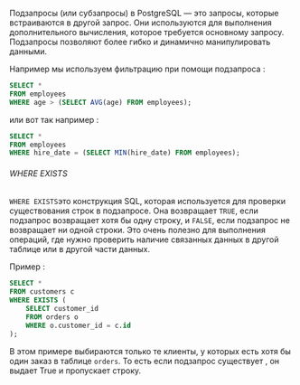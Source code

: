 Подзапросы (или субзапросы) в PostgreSQL — это запросы, которые встраиваются в другой запрос. Они используются для выполнения дополнительного вычисления, которое требуется основному запросу. Подзапросы позволяют более гибко и динамично манипулировать данными.

Например мы используем фильтрацию при помощи подзапроса : 

```SQL
SELECT * 
FROM employees 
WHERE age > (SELECT AVG(age) FROM employees);
```

или вот так например : 

```SQL 
SELECT * 
FROM employees 
WHERE hire_date = (SELECT MIN(hire_date) FROM employees);

```

<h6>WHERE EXISTS</H6>

`WHERE EXISTS`это конструкция SQL, которая используется для проверки существования строк в подзапросе. Она возвращает `TRUE`, если подзапрос возвращает хотя бы одну строку, и `FALSE`, если подзапрос не возвращает ни одной строки. Это очень полезно для выполнения операций, где нужно проверить наличие связанных данных в другой таблице или в другой части данных.

Пример : 

```SQL
SELECT *
FROM customers c
WHERE EXISTS (
    SELECT customer_id
    FROM orders o
    WHERE o.customer_id = c.id
);

```

В этом примере выбираются только те клиенты, у которых есть хотя бы один заказ в таблице `orders`. То есть если подзапрос существует , он выдает True и пропускает строку. 